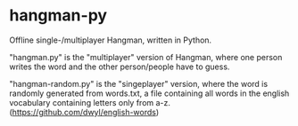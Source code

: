 # hangman-py
Offline single-/multiplayer Hangman, written in Python.

"hangman.py" is the "multiplayer" version of Hangman, where one person writes the word and the other person/people have to guess.

"hangman-random.py" is the "singeplayer" version, where the word is randomly generated from words.txt, a file containing all words in the english vocabulary containing letters only from a-z. (https://github.com/dwyl/english-words)

